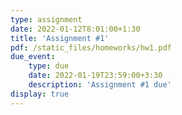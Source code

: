 ```yaml
---
type: assignment
date: 2022-01-12T8:01:00+1:30
title: 'Assignment #1'
pdf: /static_files/homeworks/hw1.pdf
due_event: 
    type: due
    date: 2022-01-19T23:59:00+3:30
    description: 'Assignment #1 due'
display: true
---
```

